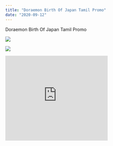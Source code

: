 ```yaml
---
title: "Doraemon Birth Of Japan Tamil Promo"
date: "2020-09-12"
---
```


 Doraemon Birth Of Japan Tamil Promo

![](https://1.bp.blogspot.com/-Ej3LH66asoc/X1NuIzB_BRI/AAAAAAAAAOk/QuCExSzCs7oDMUf8jSgYSReaI6O1vCzrwCLcBGAsYHQ/w500-h281/photo_2020-09-05_16-20-31.jpg)

![](https://1.bp.blogspot.com/-SFWPrxf6RDc/X1NucsNTD0I/AAAAAAAAAOs/mI0ilxvr2eMyvpjhxHFXy6j078AYfgyWgCLcBGAsYHQ/w500-h281/photo_2020-09-05_16-22-33.jpg)

  

 <iframe allowfullscreen="allowfullscreen" webkitallowfullscreen="webkitallowfullscreen" mozallowfullscreen="mozallowfullscreen" width="320" height="266" src="https://www.blogger.com/video.g?token=AD6v5dwU3rXvuWYqCY9Dow_KHOabwiyDF_LEUSig-7gfqNuW-7F2MxlV9KFddksqsTU0BbQ8i_9NIFKgrYP3StjKGQ" class="b-hbp-video b-uploaded" frameborder="0"></span></span></div></p></x-turndown></iframe>
